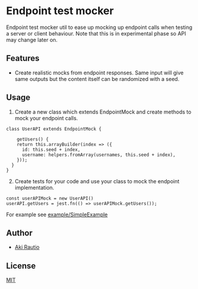 # Endpoint test mocker

Endpoint test mocker util to ease up mocking up endpoint calls when testing a server or client behaviour. Note that this is in experimental phase so API may change later on.

## Features

- Create realistic mocks from endpoint responses. Same input will give same outputs but the content itself can be randomized with a seed.

## Usage

1. Create a new class which extends EndpointMock and create methods to mock your endpoint calls.

```
class UserAPI extends EndpointMock {

	getUsers() {
    return this.arrayBuilder(index => ({
      id: this.seed + index,
      username: helpers.fromArray(usernames, this.seed + index),
    }));
  }
}
```

2. Create tests for your code and use your class to mock the endpoint implementation.

```
const userAPIMock = new UserAPI()
userAPI.getUsers = jest.fn(() => userAPIMock.getUsers());
```

For example see [example/SimpleExample](https://github.com/ARautio/endpoint-test-mocker/tree/master/examples/SimpleExample)

## Author

- [Aki Rautio](https://twitter.com/akirautio)

## License

[MIT](https://oss.ninja/mit?organization=Aki%20Rautio)
